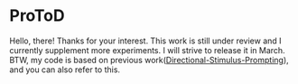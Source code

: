 # ProToD

Hello, there! Thanks for your interest. This work is still under review and I currently supplement more experiments. I will strive to release it in March. BTW, my code is based on previous work([Directional-Stimulus-Prompting](https://github.com/Leezekun/Directional-Stimulus-Prompting)), and you can also refer to this.
